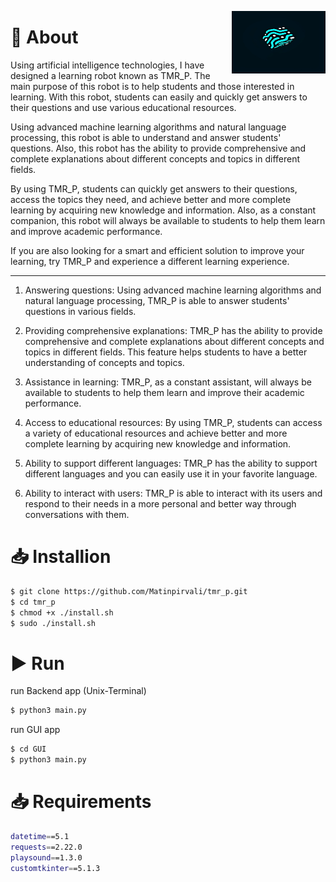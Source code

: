 <img src="https://raw.githubusercontent.com/Matinpirvali/tmr_p/main/GUI/lib/assets/img/photo144176761544017590(1).png" align="right"
     alt="Size Limit logo by Anton Lovchikov" width="150" height="100">

# 📃 About

Using artificial intelligence technologies, I have designed a learning robot known as TMR_P. The main purpose of this robot is to help students and those interested in learning. With this robot, students can easily and quickly get answers to their questions and use various educational resources.

Using advanced machine learning algorithms and natural language processing, this robot is able to understand and answer students' questions. Also, this robot has the ability to provide comprehensive and complete explanations about different concepts and topics in different fields.

By using TMR_P, students can quickly get answers to their questions, access the topics they need, and achieve better and more complete learning by acquiring new knowledge and information. Also, as a constant companion, this robot will always be available to students to help them learn and improve academic performance.

If you are also looking for a smart and efficient solution to improve your learning, try TMR_P and experience a different learning experience.

---------------

1. Answering questions: Using advanced machine learning algorithms and natural language processing, TMR_P is able to answer students' questions in various fields.

2. Providing comprehensive explanations: TMR_P has the ability to provide comprehensive and complete explanations about different concepts and topics in different fields. This feature helps students to have a better understanding of concepts and topics.

3. Assistance in learning: TMR_P, as a constant assistant, will always be available to students to help them learn and improve their academic performance.

4. Access to educational resources: By using TMR_P, students can access a variety of educational resources and achieve better and more complete learning by acquiring new knowledge and information.

5. Ability to support different languages: TMR_P has the ability to support different languages ​​and you can easily use it in your favorite language.

6. Ability to interact with users: TMR_P is able to interact with its users and respond to their needs in a more personal and better way through conversations with them.

# 📥 Installion

```bash
$ git clone https://github.com/Matinpirvali/tmr_p.git
$ cd tmr_p
$ chmod +x ./install.sh
$ sudo ./install.sh
```

# ▶️ Run 

run Backend app (Unix-Terminal)

```bash
$ python3 main.py
```

run GUI app

```bash
$ cd GUI
$ python3 main.py
```
# 📥 Requirements

```bash
datetime==5.1
requests==2.22.0
playsound==1.3.0
customtkinter==5.1.3
```
